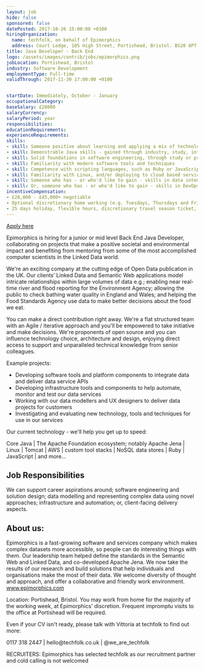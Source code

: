 ```yaml
---
layout: job
hide: false
sponsored: false
datePosted: 2017-10-26 15:00:00 +0100
hiringOrganization:
  name: techfolk, on behalf of Epimorphics
  address: Court Lodge, 105 High Street, Portishead, Bristol. BS20 6PT
title: Java Developer - Back End
logo: /assets/images/contrib/jobs/epimorphics.png
jobLocation: Portishead, Bristol
industry: Software Development
employmentType: Full-time
validThrough: 2017-11-30 17:00:00 +0100


startDate: Immediately, October - January
occupationalCategory:
baseSalary: £28000
salaryCurrency:
salaryPeriod: year
responsibilities:
educationRequirements:
experienceRequirements:
skills:
- skill: Someone positive about learning and applying a mix of technologies
- skill: Demonstrable Java skills - gained through industry, study, internship or own projects
- skill: Solid foundations in software engineering, through study or practice
- skill: Familiarity with modern software tools and techniques
- skill: Competence with scripting languages, such as Ruby or JavaScript
- skill: Familiarity with Linux, and/or deploying to cloud based services, such as AWS
- skill: Someone who has - or who'd like to gain - skills in data intensive projects, especially if includes use of Linked Data or Big Data technologies
- skill: Or, someone who has - or who'd like to gain - skills in DevOps – not just the coding of software, but the art and craft of deploying, scaling and supporting software-based infrastructure services
incentiveCompensation:
- £28,000 - £45,000+ negotiable
- Optional discretionary home working (e.g. Tuesdays, Thursdays and Fridays)
- 25 days holiday, flexible hours, discretionary travel season ticket, pension, workstation and OS of your choice, training courses, budget for books, time to attend conferences, contribute to open source, good coffee and teas, staff kitchen, indoor bike storage, free parking
---
```



<a class="btn btn--dark" href="http://techfolk.co.uk/current-jobs/java-developer-back-end-bristol-tl226">
    Apply here
</a>

Epimorphics is hiring for a junior or mid level Back End Java Developer, collaborating on projects that make a positive societal and environmental impact and benefiting from mentoring from some of the most accomplished computer scientists in the Linked Data world.

We're an exciting company at the cutting edge of Open Data publication in the UK. Our clients’ Linked Data and Semantic Web applications model intricate relationships within large volumes of data e.g.; enabling near real-time river and flood reporting for the Environment Agency; allowing the public to check bathing water quality in England and Wales; and helping the Food Standards Agency use data to make better decisions about the food we eat.

You can make a direct contribution right away. We're a flat structured team with an Agile / iterative approach and you'll be empowered to take initiative and make decisions. We're proponents of open source and you can influence technology choice, architecture and design, enjoying direct access to support and unparalleled technical knowledge from senior colleagues.

Example projects:

- Developing software tools and platform components to integrate data and deliver data service APIs
- Developing infrastructure tools and components to help automate, monitor and test our data services
- Working with our data modellers and UX designers to deliver data projects for customers
- Investigating and evaluating new technology, tools and techniques for use in our services

Our current technology - we'll help you get up to speed:

<p>Core Java | The Apache Foundation ecosystem; notably Apache Jena | Linux | Tomcat | AWS | custom tool stacks | NoSQL data stores | Ruby |  JavaScript | and more…</p>

## Job Responsibilities

We can support career aspirations around; software engineering and solution design; data modelling and representing complex data using novel approaches; infrastructure and automation; or, client-facing delivery aspects.

## About us:

Epimorphics is a fast-growing software and services company which makes complex datasets more accessible, so people can do interesting things with them. Our leadership team helped define the standards in the Semantic Web and Linked Data, and co-developed Apache Jena. We now take the results of our research and build solutions that help individuals and organisations make the most of their data. We welcome diversity of thought and approach, and offer a collaborative and friendly work environment. www.epimorphics.com

Location: Portishead, Bristol. You may work from home for the majority of the working week, at Epimorphics' discretion. Frequent impromptu visits to the office at Portishead will be required.

Even if your CV isn't ready, please talk with Vittoria at techfolk to find out more:

<p>0117 318 2447 | hello@techfolk.co.uk | @we_are_techfolk</p>

RECRUITERS: Epimorphics has selected techfolk as our recruitment partner and cold calling is not welcomed

